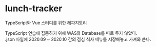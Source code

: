 # lunch-tracker

TypeScript와 Vue 스터디를 위한 레파지토리  

TypeScript 연습에 집중하기 위해 WAS와 Database를 따로 두지 않았다.  
.json 파일에 2020.09 ~ 2020.10 간의 점심 식사 메뉴를 저장해놓고 가져와 쓴다.
